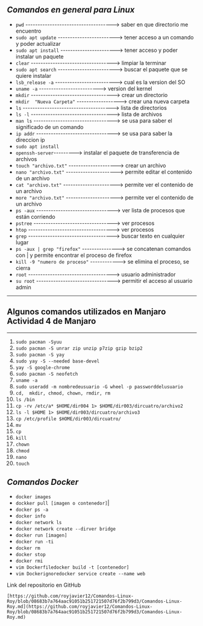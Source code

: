 ﻿## ***Comandos en general para Linux***

 - `pwd` ------------------------------------> saber en que directorio me 
   encuentro 
 - `sudo apt update` ------------------------> tener acceso a un comando y poder actualizar 
 - `sudo apt install` -----------------------> tener acceso y poder instalar un paquete 
 - `clear`   ----------------------------------> limpiar la terminar 
 - `sudo apt search` ------------------------> buscar el paquete que se quiere instalar 
 - `lsb_release -a` -------------------------> cual es la version del SO 
 - `uname -a` -------------------------> version del kernel 
 - `mkdir` ----------------------------------> crear un directorio 
 - `mkdir  "Nueva Carpeta"` ------------------> crear una nueva carpeta 
 - `ls`  -------------------------------------> lista de directorios  
 - `ls -l` ----------------------------------> lista de archivos 
 - `man ls` ---------------------------------> se usa para saber el significado de un comando
 - `ip addr` --------------------------------> se usa para saber la direccion ip 
 - `sudo apt install`   
 - `openssh-server`---------> instalar el paquete de transferencia de archivos
 - `touch "archivo.txt"` --------------------> crear un archivo  
 - `nano "archivo.txt"` ---------------------> permite editar el contenido de un archivo 
 - `cat "archivo.txt"` ----------------------> permite ver el contenido de un archivo 
 - `more "archivo.txt"` ---------------------> permite ver el contenido de un archivo 
 - `ps -aux`  --------------------------------> ver lista de procesos que están corriendo 
 - `pstree` ---------------------------------> ver procesos 
 - `htop` -----------------------------------> ver procesos 
 - `grep` -----------------------------------> buscar texto en cualquier lugar 
 - `ps -aux | grep "firefox"` ---------------> se concatenan comandos con 
   | y permite encontrar el proceso de firefox 
  - `kill -9 "numero de proceso"` ------------> se elimina el proceso, se cierra 
  - `root`  -----------------------------------> usuario administrador 
  - `su root` --------------------------------> permitir el acceso al usuario admin

***

## Algunos comandos utilizados en Manjaro Actividad 4 de Manjaro

***

 1. `sudo pacman -Syuu`
 2. `sudo pacman -S unrar zip unzip p7zip gzip bzip2`
 3. `sudo pacman -S yay`
 4. `sudo yay -S --needed base-devel`
 5. `yay -S google-chrome`
 6. `sudo pacman -S neofetch`
 7. `uname -a`
 8. `sudo useradd -m nombredeusuario -G wheel -p passworddelusuario`
 9. `cd,  mkdir, chmod, chown, rmdir, rm`
 10. `ls /bin`
 11. `cp -rv /etc/a* $HOME/dir004 1> $HOME/dir003/dircuatro/archivo2`
 12. `ls -l $HOME 1> $HOME/dir003/dircuatro/archivo3`
 13. `cp /etc/profile $HOME/dir003/dircuatro/`
 14. `mv`
 15. `cp`
 16. `kill`
 17. `chown`
 18. `chmod`
 19. `nano`
 20. `touch`

## ***Comandos Docker***


- `docker images` 
-  `dockker pull [imagen o contenedor]`|
 - `docker ps -a`
 - `docker info`
 - `docker network ls`
 - `docker network create --dirver bridge`
 - `docker run [imagen]`
 - `docker run -ti`
 - `docker rm`
 - `docker stop`
 - `docker rmi`
 - `vim Dockerfiledocker build -t [contenedor]`
 - `vim Dockerignoredocker service create --name web`

Link del repositorio en GitHub

    [https://github.com/royjavier12/Comandos-Linux-Roy/blob/08683b7a764aac91051b251721507d76f2b799d3/Comandos-Linux-Roy.md](https://github.com/royjavier12/Comandos-Linux-Roy/blob/08683b7a764aac91051b251721507d76f2b799d3/Comandos-Linux-Roy.md)


